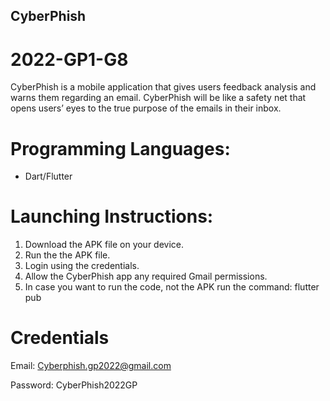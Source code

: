 ## CyberPhish
# 2022-GP1-G8
CyberPhish is a mobile application that gives users feedback analysis and warns them regarding an email. CyberPhish will be like a safety net that opens users’ eyes to the true purpose of the emails in their inbox.

# Programming Languages:
- Dart/Flutter

# Launching Instructions:
1. Download the APK file on your device.
2. Run the the APK file.
3. Login using the credentials.
4. Allow the CyberPhish app any required Gmail permissions.
5. In case you want to run the code, not the APK run the command: flutter pub 

# Credentials
Email: Cyberphish.gp2022@gmail.com

Password: CyberPhish2022GP
